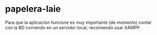 # papelera-laie

Para que la aplicación funcione es muy importante (de momento) contar con la BD corriendo en un servidor local, recomiendo usar XAMPP.

